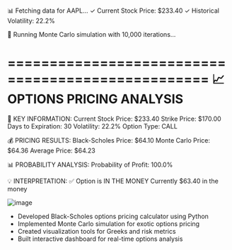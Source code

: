 
📊 Fetching data for AAPL...
✓ Current Stock Price: $233.40
✓ Historical Volatility: 22.2%

🎲 Running Monte Carlo simulation with 10,000 iterations...

==================================================
📈 OPTIONS PRICING ANALYSIS
==================================================

🔑 KEY INFORMATION:
Current Stock Price: $233.40
Strike Price: $170.00
Days to Expiration: 30
Volatility: 22.2%
Option Type: CALL

💰 PRICING RESULTS:
Black-Scholes Price: $64.10
Monte Carlo Price: $64.36
Average Price: $64.23

📊 PROBABILITY ANALYSIS:
Probability of Profit: 100.0%

💡 INTERPRETATION:
✅ Option is IN THE MONEY
   Currently $63.40 in the money



![image](https://github.com/user-attachments/assets/ec28b75d-1b99-41bf-a7da-99708e9cc8a3)



- Developed Black-Scholes options pricing calculator using Python
- Implemented Monte Carlo simulation for exotic options pricing
- Created visualization tools for Greeks and risk metrics
- Built interactive dashboard for real-time options analysis

